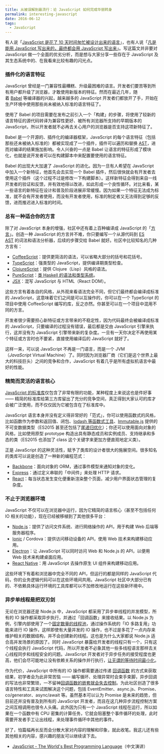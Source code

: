 ```yaml
---
title: 从被误解到最流行：论 JavaScript 如何完成华丽转身
permalink: interesting-javascript
date: 2016-06-12
tags:
  - JavaScript
---
```


有人说「[JavaScript 是花了 10 天时间匆忙被设计出来的语言](http://www.ruanyifeng.com/blog/2011/06/birth_of_javascript.html)」，也有人说「[凡是能用 JavaScript 写出来的，最终都会用 JavaScript 写出来](https://blog.codinghorror.com/the-principle-of-least-power)」。写这篇文并非要对 JavaScript 做一个全面的优劣分析，而是想与大家分享一些存在于 JavaScript 及其生态系统中的、在我看来比较有趣的闪光点。  

### 插件化的语言特征

JavaScript 曾经是一门兼容性最糟糕、升级最困难的语言。开发者们要苦等到所有用户都升级了浏览器，才敢使用新版本的特征。然而在最近几年，随着 [Babel](https://babeljs.io/) 等编译器的兴起，越来越多的 JavaScript 开发者们都放开了手，开始在生产环境中使用那些尚未被纳入标准的语言特征了。

使用了 Babel 的项目需要在发布之前引入一个「构建」的步骤，将使用了较新的语言特征的源代码转译为兼容性更好、被所有浏览器所支持的早期版本的 JavaScript，所以开发者就不必再去关心用户的浏览器是否支持这项新特征了。

Babel 是一个开源的、插件化的编译器框架，JavaScript 的每个语言特征（包括那些还未被纳入标准的）都被实现成了一个插件，插件可以遍历和替换 [AST](https://github.com/thejameskyle/babel-handbook/blob/master/translations/en/plugin-handbook.md)，进而对编译的结果施加影响。令人兴奋的一点是 Babel 让语言的特征形成了模块化，也就是说开发者可以在构建脚本中来配置要使用的语言特征。

Babel 的出现大大加速了 JavaScript 的进化。因为一旦有人希望在 JavaScript 中加入一个新特征，他首先会去实现一个 Babel 插件，然后很快就会有开发者去使用这个插件（这个过程不过是修改一下构建脚本）。这样新特征会得到来自一线开发者的验证和反馈，并有效地得以改进，如此形成一个良性循环。对比来看，某一些语言的新特征在设计和普及阶段进展非常缓慢。因为如果一个特征无法成为标准，就不会有开发者使用，而没有开发者使用，标准的制定者又无法得到足够的反馈，进而推迟进入标准的时间。

### 总有一种适合你的方言

除了对 JavaScript 本身的增强，社区中还有着上百种编译成 JavaScript 的「[方言](https://github.com/jashkenas/coffeescript/wiki/list-of-languages-that-compile-to-js)」。创造一种 JavaScript 的方言并不难，你只要编写一个从源代码到 [ES AST](https://github.com/estree/estree) 的词法和语法分析器，后续的步骤交给 Babel 就好。社区中比较知名的几种方言有：

- [CoffeeScript](http://coffeescript.org/)：提供更简洁的语法，可以省略大部分的括号和花括号。
- [TypeScript](http://www.typescriptlang.org/)：强类型的 JavaScript，提供编译期类型检查。
- [ClojureScript](https://github.com/clojure/clojurescript)：提供 Clojure（Lisp）风格的语法。
- [PureScript](http://www.purescript.org/)：[类 Haskell 的语法和类型系统](https://www.infoq.com/news/2014/09/purescript-haskell-javascript)。
- [JSX](https://facebook.github.io/jsx/)：混写 JavaScript 与 HTML（React DOM）。

这些方言有着各自的风格，从外观来看语法完全不同，但它们最终都会编译成标准的 JavaScript，这意味着它们之间是可以互操作的，你可以在一个 TypeScript 的项目中使用 CoffeeScript 编写的库，反之亦然。你甚至可以在一个项目中混用不同的方言。

开发者很少需要担心新特征或方言带来的不稳定性，因为代码最终会被编译成标准的 JavaScript，只要编译的过程没有错误，最后都是交由 JavaScript 引擎来执行，这并没有为 JavaScript 引擎带来新的复杂度。一旦有一天你决定不再使用某个特征或方言时也不要紧，直接使用编译后的 JavaScript 就好了。

这样一来，可以说 JavaScript 不再是一门语言，而是一个 JVM（_JavaScript_ Virtual Machine）了。同时因为浏览器厂商（它们是这个世界上最大的科技巨头）之间的竞争和合作，JavaScript 有着几乎是所有虚拟机语言中最好的性能。

### 精简而灵活的语言核心

[JavaScript 的标准库](https://developer.mozilla.org/en-US/docs/Web/JavaScript/Reference/Global_Objects)仅包含了非常有限的功能，某种程度上来说这也是件好事 —— 精简的标准库给第三方库留出了充分的竞争空间，真正得到大家认可的库才会被广泛使用，而不仅仅因为它被包含在了标准库中。

JavaScript 语言本身并没有定义得非常好的「范式」，你可以使用函数式的风格，比如函数作为参数和返回值、闭包、[lodash 等函数式工具](https://github.com/stoeffel/awesome-fp-js)、[Immutable.js](https://facebook.github.io/immutable-js) 提供的不可变数据类型（ES2015 甚至还包括了[尾递归优化](https://github.com/v8/v8/commit/6131ab1edd6e78be01ac90b8f0b0f4f27f308071)）；你还可以使用面向对象的风格，比如使用原型 prototype 构造出具有静态成员和实例成员、支持继承和多态的类（ES2015 也添加了 class 这个关键字来更加方便直观地定义类）。

正是 JavaScript 的这种灵活性，赋予了类库的设计者很大的施展空间。很多知名的类库可以说是创造了一种新的编程范式：

- [Backbone](http://backbonejs.org/)：面向对象的 ORM，通过事件模型来通知对象的变化。
- [Express](http://expressjs.com/)：通过定义串联的「中间件」来处理 HTTP 请求。
- [React](https://facebook.github.io/react)：每当状态发生变化便重新渲染整个页面，减少用户界面状态管理的复杂度。

### 不止于浏览器环境

JavaScript 不仅可以在浏览器中运行，因为它精简的语言核心（甚至不包括任何 IO 相关的功能），现在已经被移植到了其他很多平台：

- [Node.js](https://nodejs.org/)：提供了访问文件系统、进行网络操作的 API，用于构建 Web 后端等服务器程序。
- [Ionic](http://ionicframework.com/) / Cordova：提供访问移动设备的 API，使用 Web 技术来构建移动应用。
- [Electron](http://electron.atom.io/)：让 JavaScript 可以同时访问 Web 和 Node.js 的 API，以便用 Web 技术来构建桌面应用。
- [React Native](https://facebook.github.io/react-native)：用 JavaScript 去操作原生 UI 组件来构建移动应用。

这些环境下有着和浏览器中完全不同的 API，但运行的都是同样的 JavaScript 代码，你的业务逻辑代码可以在这些环境间共用。JavaScript 社区中大部分已有的、不依赖具体运行环境的工具库都可以不加修改地运行在这些新环境中。

### 异步单线程是把双刃剑

无论在浏览器还是 Node.js 中，JavaScript 都采用了异步单线程的并发模型，所有的 IO 操作都采取异步执行，并通过「回调函数」来接收结果。以 Node.js 为例，引擎内部使用了一个[固定数量的线程池](http://stackoverflow.com/questions/20346097/does-node-js-use-threads-thread-pool-internally)，通过操作系统的「IO 多路复用」功能来进行 IO 操作，这样即使有大量并发的 IO 操作，也不过是多花了一点内存来维护相关的数据结构，并不会创建新的线程。这也是为什么大家都说 Node.js 适合高并发场景的原因了。同时 JavaScript 暴露给开发者的线程只有一个，只有这个线程会执行 JavaScript 代码，所以开发者不必象其他一些多线程语言那样去关心线程同步和线程安全的问题。JavaScript 开发者对于异步任务的接受程度也更高，他们会尽可能地让没有依赖关系的操作并行执行，[让无谓的等待时间最小化](https://jysperm.me/2014/09/1843)。

作为代价，JavaScript 中所有的 IO 操作都需要通过传递 [回调函数](http://www.infoq.com/cn/articles/nodejs-callback-hell) 的方式来获取结果，初学者会为此非常苦恼 —— 编写循环、处理异常时会束手束脚，异步回调的写法也非常繁琐，一不留神[回调函数的嵌套就会失去控制](http://callbackhell.com/)。为此社区创造了很多语言特性和工具来试图解决这个问题，包括 EventEmitter、async.js、Promise、co/generator、async/await 等。虽然基本可以认为 Promise 是未来的趋势，但目前还并没有普及到所有的 JavaScript 开发者，而且在这几种异步流程控制方案之间互相调用也很令人头痛。此外因为只有一个 JavaScript 线程在运行，所以如果在一个函数中有 CPU 密集的计算任务，它就会阻塞整个事件循环的处理，此时需要开发者手工让出线程，来处理事件循环中其他的事件。

好了，怕篇幅再长反而会分散大家对内容的理解和印象，就此收笔。我这儿还有些其他相关的内容，感兴趣的朋友可以继续读下去。

- [JavaScript - The World's Best Programming Language](http://www.infoq.com/cn/presentations/javascript-the-world-best-programming-language)（中文演讲）
